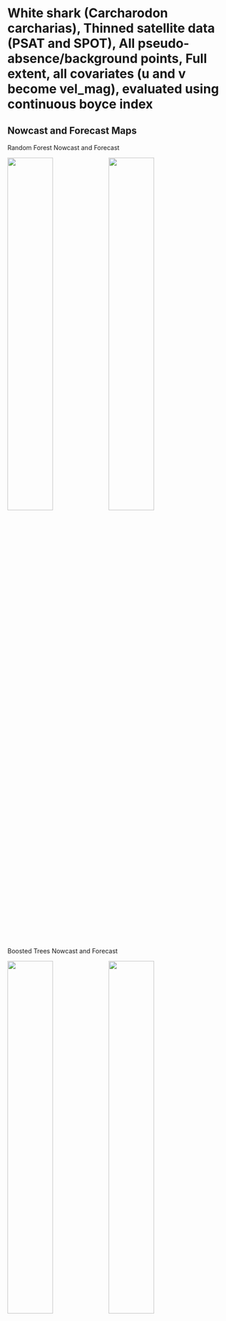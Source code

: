 White shark (Carcharodon carcharias), Thinned satellite data (PSAT and
SPOT), All pseudo-absence/background points, Full extent, all covariates
(u and v become vel_mag), evaluated using continuous boyce index
================

## Nowcast and Forecast Maps

Random Forest Nowcast and Forecast

<img src="../tidy_reports/versions/c11/000330/c11.000330.01_12_rf_compiled_casts.png" width="45%" /><img src="../tidy_reports/versions/c11/000334/c11.000334.01_12_rf_compiled_casts.png" width="45%" />

Boosted Trees Nowcast and Forecast

<img src="../tidy_reports/versions/c11/000330/c11.000330.01_12_bt_compiled_casts.png" width="45%" /><img src="../tidy_reports/versions/c11/000334/c11.000334.01_12_bt_compiled_casts.png" width="45%" />

Maxnet Trees Nowcast and Forecast

<img src="../tidy_reports/versions/c11/000330/c11.000330.01_12_maxent_compiled_casts.png" width="45%" /><img src="../tidy_reports/versions/c11/000334/c11.000334.01_12_maxent_compiled_casts.png" width="45%" />

GAM Nowcast and Forecast

<img src="../tidy_reports/versions/c11/000330/c11.000330.01_12_gam_compiled_casts.png" width="45%" /><img src="../tidy_reports/versions/c11/000334/c11.000334.01_12_gam_compiled_casts.png" width="45%" />

GLM Nowcast and Forecast

<img src="../tidy_reports/versions/c11/000330/c11.000330.01_12_glm_compiled_casts.png" width="45%" /><img src="../tidy_reports/versions/c11/000334/c11.000334.01_12_glm_compiled_casts.png" width="45%" />

## Metrics

| model_type |  accuracy | boyce_cont |   roc_auc |   tss_max |
|:-----------|----------:|-----------:|----------:|----------:|
| rf         | 0.9528754 |  0.9283199 | 0.9969767 | 0.9729810 |
| bt         | 0.9233227 |  0.9657814 | 0.9787303 | 0.8779872 |
| maxnet     | 0.6597444 |  0.9750812 | 0.7811874 | 0.4295893 |
| gam        |        NA |  0.8494215 |        NA |        NA |
| glm        |        NA |  0.7063438 |        NA |        NA |

Metrics by model type

## Variable Importance

![](/mnt/ecocast/projects/koliveira/subprojects/carcharodon/workflows/tidy_md/versions/m11/00033/m11.00033_tidy_compiled_files/figure-gfm/variable%20importance-1.png)<!-- -->
